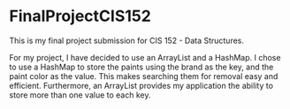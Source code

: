 # FinalProjectCIS152
This is my final project submission for CIS 152 - Data Structures.

For my project, I have decided to use an ArrayList and a HashMap. I chose to use a HashMap to store the paints using the brand
as the key, and the paint color as the value. This makes searching them for removal easy and efficient. Furthermore, an ArrayList provides my application the ability to store more than one value to each key.
